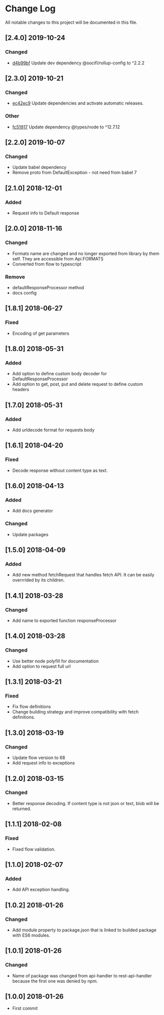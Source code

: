 # Change Log
All notable changes to this project will be documented in this file.

## [2.4.0] 2019-10-24
### Changed
- [d4b99bf](https://github.com/fabulator/rest-api-handler/commit/d4b99bf46bf68d013e833d24968e05939b0164a3) Update dev dependency @socifi/rollup-config to ^2.2.2

## [2.3.0] 2019-10-21
### Changed
- [ec42ec9](https://github.com/fabulator/rest-api-handler/commit/ec42ec9504c8fa024165613f0f4f9b6c929d2aed) Update dependencies and activate automatic releases.

### Other
- [fc51917](https://github.com/fabulator/rest-api-handler/commit/fc51917344088980193ca6d5e8cd9a96671780c0) Update dependency @types/node to ^12.7.12

## [2.2.0] 2019-10-07
### Changed
- Update babel dependency
- Remove proto from DefaultException - not need from babel 7


## [2.1.0] 2018-12-01
### Added
- Request info to Default response

## [2.0.0] 2018-11-16
### Changed
- Formats name are changed and no longer exported from library by them self. They are accessible from Api.FORMATS
- Converted from flow to typescript

### Remove
 - defaultResponseProcessor method
 - docs config


## [1.8.1] 2018-06-27
### Fixed
- Encoding of get parameters


## [1.8.0] 2018-05-31
### Added
- Add option to define custom body decoder for DefaultResponseProcessor
- Add option to get, post, put and delete request to define custom headers


## [1.7.0] 2018-05-31
### Added
- Add urldecode format for requests body


## [1.6.1] 2018-04-20
### Fixed
- Decode response without content type as text.


## [1.6.0] 2018-04-13
### Added
- Add docs generator

### Changed
- Update packages


## [1.5.0] 2018-04-09
### Added
- Add new method fetchRequest that handles fetch API. It can be easily overrrided by its children.


## [1.4.1] 2018-03-28
### Changed
- Add name to exported function responseProcessor


## [1.4.0] 2018-03-28
### Changed
- Use better node polyfill for documentation
- Add option to request full url


## [1.3.1] 2018-03-21
### Fixed
- Fix flow definitions
- Change building strategy and improve compatibility with fetch definitions.


## [1.3.0] 2018-03-19
### Changed
- Update flow version to 68
- Add request info to exceptions


## [1.2.0] 2018-03-15
### Changed
- Better response decoding. If content type is not json or text, blob will be returned.


## [1.1.1] 2018-02-08
### Fixed
- Fixed flow validation.


## [1.1.0] 2018-02-07
### Added
- Add API exception handling.

## [1.0.2] 2018-01-26
### Changed
- Add module property to package.json that is linked to builded package with ES6 modules.

## [1.0.1] 2018-01-26
### Changed
- Name of package was changed from api-handler to rest-api-handler because the first one was denied by npm.


## [1.0.0] 2018-01-26
- First commit
